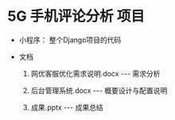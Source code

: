 # 5G 手机评论分析 项目

- 小程序： 整个Django项目的代码

- 文档

  1. 网优客服优化需求说明.docx --- 需求分析

  2. 后台管理系统.docx --- 概要设计与配置说明

  3. 成果.pptx --- 成果总结

     
